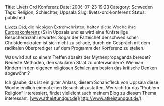 Title: Livets Ord Konferenz
Date: 2006-07-23 19:23
Category: Schweden
Tags: Religion, Schlechter, Uppsala
Slug: livets-ord-konferenz
Status: published

[Livets Ord](http://www.fiket.de/2006/06/15/livets-ord/), die hiesigen
Extremchristen, halten diese Woche ihre
[Europakonferenz](http://www.livetsord.se/default.asp?n_section=182) (S)
in Uppsala und es wird eine fünfstellige Besucheranzahl erwartet. Sogar
der Parteichef der schwedischen Christdemokraten ist sich nicht zu
schade, durch ein Gespräch mit dem radikalen Oberprediger auf dem
Programm der Konferenz zu stehen.

Was wird auf so einem Treffen abseits der Mythenpropaganda beredet?
Neueste Methoden, den säkularen Staat zu unterwandern? Wie man Kindern
in den eigenen religiösen Schulen am besten das kritische Denken
abgewöhnt?

Ich glaube, das ist ein guter Anlass, diesem Schandfleck von Uppsala
diese Woche endlich einmal einen Besuch abzustatten. Wer sich für das
“Problem Religion” interessiert, findet vielleicht auch meinem Blog zu
diesem Thema interessant:
[www.atheistundgut.de](http://www.atheistundgut.de/).

